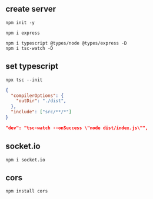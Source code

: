 ## create server

```shell
npm init -y

npm i express

npm i typescript @types/node @types/express -D
npm i tsc-watch -D
```

## set typescript

```shell
npx tsc --init
```

```tsconfig.json
{
  "compilerOptions": {
    "outDir": "./dist",
  },
  "include": ["src/**/*"]
}
```

```package.json
"dev": "tsc-watch --onSuccess \"node dist/index.js\"",
```

## socket.io
```shell
npm i socket.io
```

## cors
```shell
npm install cors
```
